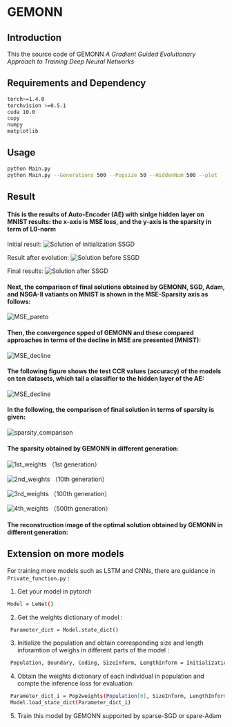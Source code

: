 # GEMONN

## Introduction
This the source code of GEMONN *A Gradient Guided Evolutionary Approach to Training Deep Neural Networks*

## Requirements and  Dependency
```bash
torch>=1.4.0
torchvision >=0.5.1
cuda 10.0
cupy
numpy
matplotlib
```
## Usage
```bash
python Main.py
python Main.py --Generations 500 --Popsize 50 --HiddenNum 500 --plot  --save --save_dir ./result
```
## Result 
 #### This is the results of Auto-Encoder (AE) with sinlge hidden layer on MNIST results: the x-axis is MSE loss, and the y-axis is the sparsity in term of L0-norm

Initial result: 
![Solution of initialization SSGD](./result/plot_initialization.png)

Result after evolution: 
![Solution before SSGD](./result/plot_499.png)

Final results:
![Solution after SSGD](./result/plot_500.png)

 #### Next, the comparison of  final solutions obtained by GEMONN, SGD, Adam, and NSGA-II vatiants on MNIST is shown in the MSE-Sparsity axis as follows:
![MSE_pareto](./result/MSE_Pareto.png)

#### Then, the convergence spped of GEMONN and these compared approaches in terms of the decline in MSE are presented (MNIST):
![MSE_decline](./result/MSE_descent.png)

#### The following figure shows the test CCR values (accuracy) of the models on ten datasets, which tail a classifier  to the hidden layer of the AE:
![MSE_decline](./result/acc_comparison.png)

 #### In the following,  the comparison of final solution in terms of sparsity is given:
 ![sparsity_comparison](./result/sparsity_comparison.png) 

 #### The sparsity obtained by GEMONN in different generation:
![1st_weights](./result/1st_weights.png) 
（1st generation）

![2nd_weights](./result/10th_weights.png)
（10th generation）

![3rd_weights](./result/100th_weights.png) 
（100th generation）

![4th_weights](./result/500th_weights.png)
（500th generation）


#### The reconstruction image of the optimal solution obtained by GEMONN in different generation:



## Extension on more models
For training more models such as LSTM and CNNs, there are guidance  in  `Private_function.py` :

1) Get your model in pytorch
```bash
Model = LeNet()
```
2) Get the weights dictionary of model :
```bash
 Parameter_dict = Model.state_dict()
```
3) Initialize the population and obtain corresponding size and length inforamtion of weighs in different parts of the model :
```bash
 Population, Boundary, Coding, SizeInform, LengthInform = Initialization_Pop_(PopSize =10, Model = Model)
```
4) Obtain the weights dictionary of each individual in population and compte the inference loss for evaluation:
```bash
 Parameter_dict_i = Pop2weights(Population[0], SizeInform, LengthInform, Parameter_dict)
 Model.load_state_dict(Parameter_dict_i)
```
5) Train this model by GEMONN supported by sparse-SGD or spare-Adam



